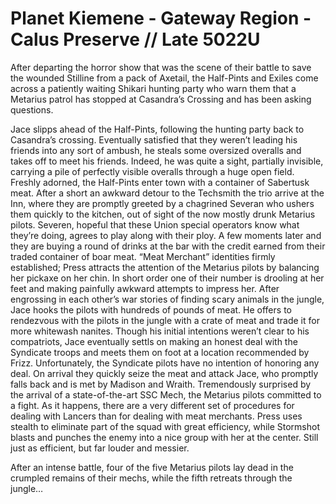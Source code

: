 # Planet Kiemene - Gateway Region - Calus Preserve // Late 5022U
After departing the horror show that was the scene of their battle to save the wounded Stilline from a pack of Axetail, the Half-Pints and Exiles come across a patiently waiting Shikari hunting party who warn them that a Metarius patrol has stopped at Casandra’s Crossing and has been asking questions.

Jace slipps ahead of the Half-Pints, following the hunting party back to Casandra’s crossing.  Eventually satisfied that they weren’t leading his friends into any sort of ambush, he steals some oversized overalls and takes off to meet his friends.  Indeed, he was quite a sight, partially invisible, carrying a pile of perfectly visible overalls through a huge open field.  
Freshly adorned, the Half-Pints enter town with a container of Sabertusk meat.  After a short an awkward detour to the Techsmith the trio arrive at the Inn, where they are promptly greeted by a chagrined Severan who ushers them quickly to the kitchen, out of sight of the now mostly drunk Metarius pilots.
Severen, hopeful that these Union special operators know what they’re doing, agrees to play along with their ploy.  A few moments later and they are buying a round of drinks at the bar with the credit earned from their traded container of boar meat.  “Meat Merchant” identities firmly established; Press attracts the attention of the Metarius pilots by balancing her pickaxe on her chin.  In short order one of their number is drooling at her feet and making painfully awkward attempts to impress her.
After engrossing in each other’s war stories of finding scary animals in the jungle, Jace hooks the pilots with hundreds of pounds of meat.  He offers to rendezvous with the pilots in the jungle with a crate of meat and trade it for more whitewash nanites.  Though his initial intentions weren’t clear to his compatriots, Jace eventually settls on making an honest deal with the Syndicate troops and meets them on foot at a location recommended by Frizz.
Unfortunately, the Syndicate pilots have no intention of honoring any deal.  On arrival they quickly seize the meat and attack Jace, who promptly falls back and is met by Madison and Wraith.  Tremendously surprised by the arrival of a state-of-the-art SSC Mech, the Metarius pilots committed to a fight.  As it happens, there are a very different set of procedures for dealing with Lancers than for dealing with meat merchants.
Press uses stealth to eliminate part of the squad with great efficiency, while Stormshot blasts and punches the enemy into a nice group with her at the center.  Still just as efficient, but far louder and messier.

After an intense battle, four of the five Metarius pilots lay dead in the crumpled remains of their mechs, while the fifth retreats through the jungle…
